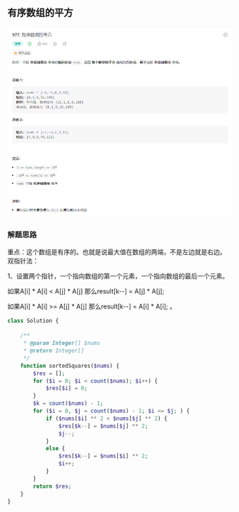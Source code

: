 ## 有序数组的平方
![img.png](../images/有序数组的平方.png)

### 解题思路

重点：这个数组是有序的。也就是说最大值在数组的两端，不是左边就是右边。
双指针法：

1、设置两个指针，一个指向数组的第一个元素，一个指向数组的最后一个元素。

如果A[i] * A[i] < A[j] * A[j] 那么result[k--] = A[j] * A[j]; 

如果A[i] * A[i] >= A[j] * A[j] 那么result[k--] = A[i] * A[i]; 。

```php 
class Solution {

    /**
     * @param Integer[] $nums
     * @return Integer[]
     */
    function sortedSquares($nums) {
        $res = [];
        for ($i = 0; $i < count($nums); $i++) {
            $res[$i] = 0;
        }
        $k = count($nums) - 1;
        for ($i = 0, $j = count($nums) - 1; $i <= $j; ) {
            if ($nums[$i] ** 2 < $nums[$j] ** 2) {
                $res[$k--] = $nums[$j] ** 2;
                $j--;
            }
            else {
                $res[$k--] = $nums[$i] ** 2;
                $i++;
            }
        } 
        return $res;
    }
}
```
